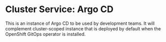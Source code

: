 # Cluster Service: Argo CD

This is an instance of Argo CD to be used by development teams.  It will complement cluster-scoped instance that is deployed by default when the OpenShift GitOps operator is installed.